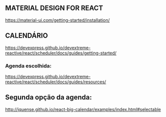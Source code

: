 ## MATERIAL DESIGN FOR REACT
https://material-ui.com/getting-started/installation/

## CALENDÁRIO
https://devexpress.github.io/devextreme-reactive/react/scheduler/docs/guides/getting-started/

### Agenda escolhida:
https://devexpress.github.io/devextreme-reactive/react/scheduler/docs/guides/resources/

## Segunda opção da agenda:
http://jquense.github.io/react-big-calendar/examples/index.html#selectable
